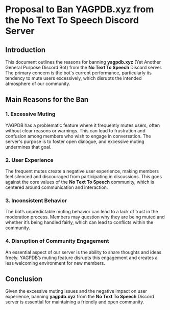 # Proposal to Ban YAGPDB.xyz from the No Text To Speech Discord Server

## Introduction
This document outlines the reasons for banning **yagpdb.xyz** (Yet Another General Purpose Discord Bot) from the **No Text To Speech** Discord server. The primary concern is the bot's current performance, particularly its tendency to mute users excessively, which disrupts the intended atmosphere of our community.

## Main Reasons for the Ban

### 1. **Excessive Muting**
YAGPDB has a problematic feature where it frequently mutes users, often without clear reasons or warnings. This can lead to frustration and confusion among members who wish to engage in conversation. The server's purpose is to foster open dialogue, and excessive muting undermines that goal.

### 2. **User Experience**
The frequent mutes create a negative user experience, making members feel silenced and discouraged from participating in discussions. This goes against the core values of the **No Text To Speech** community, which is centered around communication and interaction.

### 3. **Inconsistent Behavior**
The bot’s unpredictable muting behavior can lead to a lack of trust in the moderation process. Members may question why they are being muted and whether it’s being handled fairly, which can lead to conflicts within the community.

### 4. **Disruption of Community Engagement**
An essential aspect of our server is the ability to share thoughts and ideas freely. YAGPDB’s muting feature disrupts this engagement and creates a less welcoming environment for new members.

## Conclusion
Given the excessive muting issues and the negative impact on user experience, banning **yagpdb.xyz** from the **No Text To Speech** Discord server is essential for maintaining a friendly and open community.
